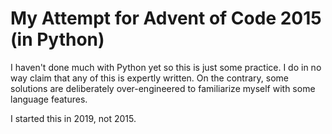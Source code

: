 # My Attempt for Advent of Code 2015 (in Python)
I haven't done much with Python yet so this is just some practice. I do in no way claim that any of this is expertly written. On the contrary, some solutions are deliberately over-engineered to familiarize myself with some language features.

I started this in 2019, not 2015.
